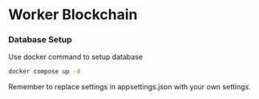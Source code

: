 # Worker Blockchain


### Database Setup

Use docker command to setup database

```sh
docker compose up -d
```

Remember to replace settings in appsettings.json with your own settings.